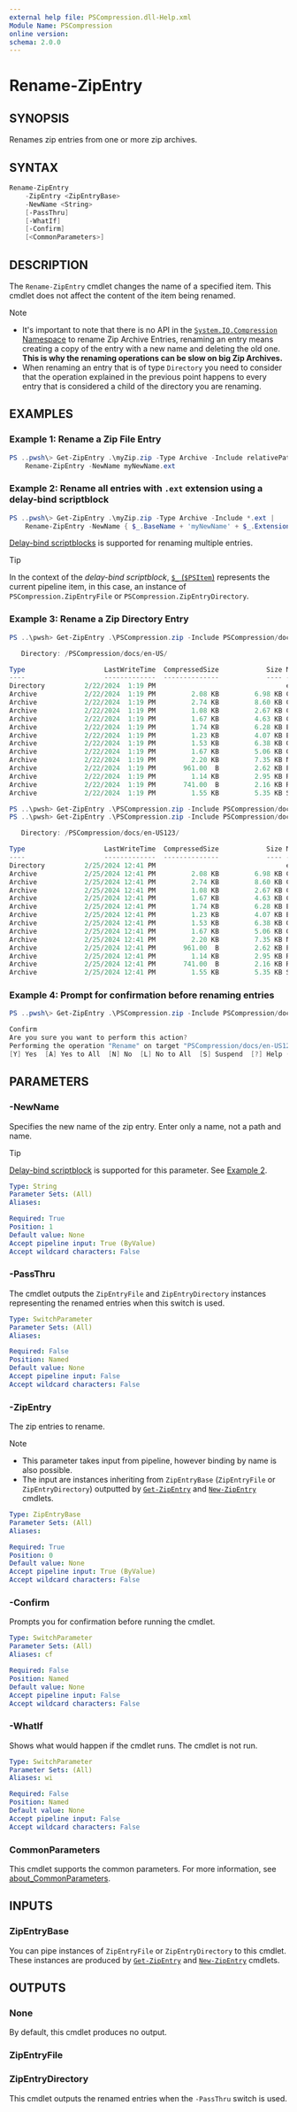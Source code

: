 ```yaml
---
external help file: PSCompression.dll-Help.xml
Module Name: PSCompression
online version:
schema: 2.0.0
---
```


# Rename-ZipEntry

## SYNOPSIS

Renames zip entries from one or more zip archives.

## SYNTAX

```powershell
Rename-ZipEntry
    -ZipEntry <ZipEntryBase>
    -NewName <String>
    [-PassThru]
    [-WhatIf]
    [-Confirm]
    [<CommonParameters>]
```

## DESCRIPTION

The `Rename-ZipEntry` cmdlet changes the name of a specified item.
This cmdlet does not affect the content of the item being renamed.

> [!NOTE]
>
> - It's important to note that there is no API in the
[`System.IO.Compression` Namespace](https://learn.microsoft.com/en-us/dotnet/api/system.io.compression) to rename Zip
Archive Entries, renaming an entry means creating a copy of the entry with a new name and deleting the old one.
__This is why the renaming operations can be slow on big Zip Archives.__
> - When renaming an entry that is of type `Directory` you need to consider that the operation explained in the previous
point happens to every entry that is considered a child of the directory you are renaming.

## EXAMPLES

### Example 1: Rename a Zip File Entry

```powershell
PS ..pwsh\> Get-ZipEntry .\myZip.zip -Type Archive -Include relativePath/to/myEntryToRename.ext |
    Rename-ZipEntry -NewName myNewName.ext
```

### Example 2: Rename all entries with `.ext` extension using a delay-bind scriptblock

```powershell
PS ..pwsh\> Get-ZipEntry .\myZip.zip -Type Archive -Include *.ext |
    Rename-ZipEntry -NewName { $_.BaseName + 'myNewName' + $_.Extension }
```

[Delay-bind scriptblocks](https://learn.microsoft.com/en-us/powershell/module/microsoft.powershell.core/about/about_script_blocks?view=powershell-7.4#using-delay-bind-script-blocks-with-parameters) is supported for renaming multiple entries.

> [!TIP]
> In the context of the _delay-bind scriptblock_, [`$_` (`$PSItem`)](https://learn.microsoft.com/en-us/powershell/module/microsoft.powershell.core/about/about_psitem?view=powershell-7.4) represents the current pipeline item, in this case, an instance of `PSCompression.ZipEntryFile` or `PSCompression.ZipEntryDirectory`.

### Example 3: Rename a Zip Directory Entry

```powershell
PS ..\pwsh> Get-ZipEntry .\PSCompression.zip -Include PSCompression/docs/en-US/*

   Directory: /PSCompression/docs/en-US/

Type                    LastWriteTime  CompressedSize            Size Name
----                    -------------  --------------            ---- ----
Directory          2/22/2024  1:19 PM                                 en-US
Archive            2/22/2024  1:19 PM         2.08 KB         6.98 KB Compress-GzipArchive.md
Archive            2/22/2024  1:19 PM         2.74 KB         8.60 KB Compress-ZipArchive.md
Archive            2/22/2024  1:19 PM         1.08 KB         2.67 KB ConvertFrom-GzipString.md
Archive            2/22/2024  1:19 PM         1.67 KB         4.63 KB ConvertTo-GzipString.md
Archive            2/22/2024  1:19 PM         1.74 KB         6.28 KB Expand-GzipArchive.md
Archive            2/22/2024  1:19 PM         1.23 KB         4.07 KB Expand-ZipEntry.md
Archive            2/22/2024  1:19 PM         1.53 KB         6.38 KB Get-ZipEntry.md
Archive            2/22/2024  1:19 PM         1.67 KB         5.06 KB Get-ZipEntryContent.md
Archive            2/22/2024  1:19 PM         2.20 KB         7.35 KB New-ZipEntry.md
Archive            2/22/2024  1:19 PM       961.00  B         2.62 KB PSCompression.md
Archive            2/22/2024  1:19 PM         1.14 KB         2.95 KB Remove-ZipEntry.md
Archive            2/22/2024  1:19 PM       741.00  B         2.16 KB Rename-ZipEntry.md
Archive            2/22/2024  1:19 PM         1.55 KB         5.35 KB Set-ZipEntryContent.md

PS ..\pwsh> Get-ZipEntry .\PSCompression.zip -Include PSCompression/docs/en-US/ | Rename-ZipEntry -NewName 'en-US123'
PS ..\pwsh> Get-ZipEntry .\PSCompression.zip -Include PSCompression/docs/en-US123/*

   Directory: /PSCompression/docs/en-US123/

Type                    LastWriteTime  CompressedSize            Size Name
----                    -------------  --------------            ---- ----
Directory          2/25/2024 12:41 PM                                 en-US123
Archive            2/25/2024 12:41 PM         2.08 KB         6.98 KB Compress-GzipArchive.md
Archive            2/25/2024 12:41 PM         2.74 KB         8.60 KB Compress-ZipArchive.md
Archive            2/25/2024 12:41 PM         1.08 KB         2.67 KB ConvertFrom-GzipString.md
Archive            2/25/2024 12:41 PM         1.67 KB         4.63 KB ConvertTo-GzipString.md
Archive            2/25/2024 12:41 PM         1.74 KB         6.28 KB Expand-GzipArchive.md
Archive            2/25/2024 12:41 PM         1.23 KB         4.07 KB Expand-ZipEntry.md
Archive            2/25/2024 12:41 PM         1.53 KB         6.38 KB Get-ZipEntry.md
Archive            2/25/2024 12:41 PM         1.67 KB         5.06 KB Get-ZipEntryContent.md
Archive            2/25/2024 12:41 PM         2.20 KB         7.35 KB New-ZipEntry.md
Archive            2/25/2024 12:41 PM       961.00  B         2.62 KB PSCompression.md
Archive            2/25/2024 12:41 PM         1.14 KB         2.95 KB Remove-ZipEntry.md
Archive            2/25/2024 12:41 PM       741.00  B         2.16 KB Rename-ZipEntry.md
Archive            2/25/2024 12:41 PM         1.55 KB         5.35 KB Set-ZipEntryContent.md
```

### Example 4: Prompt for confirmation before renaming entries

```powershell
PS ..pwsh\> Get-ZipEntry .\PSCompression.zip -Include PSCompression/docs/en-US123/ | Rename-ZipEntry -NewName 'Test' -Confirm

Confirm
Are you sure you want to perform this action?
Performing the operation "Rename" on target "PSCompression/docs/en-US123/".
[Y] Yes  [A] Yes to All  [N] No  [L] No to All  [S] Suspend  [?] Help (default is "Y"):
```

## PARAMETERS

### -NewName

Specifies the new name of the zip entry. Enter only a name, not a path and name.

> [!TIP]
> [Delay-bind scriptblock](https://learn.microsoft.com/en-us/powershell/module/microsoft.powershell.core/about/about_script_blocks?view=powershell-7.4#using-delay-bind-script-blocks-with-parameters) is supported for this parameter. See [Example 2](#example-2-rename-all-entries-with-ext-extension-using-a-delay-bind-scriptblock).

```yaml
Type: String
Parameter Sets: (All)
Aliases:

Required: True
Position: 1
Default value: None
Accept pipeline input: True (ByValue)
Accept wildcard characters: False
```

### -PassThru

The cmdlet outputs the `ZipEntryFile` and `ZipEntryDirectory` instances representing the renamed entries when this switch is used.

```yaml
Type: SwitchParameter
Parameter Sets: (All)
Aliases:

Required: False
Position: Named
Default value: None
Accept pipeline input: False
Accept wildcard characters: False
```

### -ZipEntry

The zip entries to rename.

> [!NOTE]
>
> - This parameter takes input from pipeline, however binding by name is also possible.
> - The input are instances inheriting from `ZipEntryBase` (`ZipEntryFile` or `ZipEntryDirectory`) outputted by [`Get-ZipEntry`](Get-ZipEntry.md) and [`New-ZipEntry`](New-ZipEntry.md) cmdlets.

```yaml
Type: ZipEntryBase
Parameter Sets: (All)
Aliases:

Required: True
Position: 0
Default value: None
Accept pipeline input: True (ByValue)
Accept wildcard characters: False
```

### -Confirm

Prompts you for confirmation before running the cmdlet.

```yaml
Type: SwitchParameter
Parameter Sets: (All)
Aliases: cf

Required: False
Position: Named
Default value: None
Accept pipeline input: False
Accept wildcard characters: False
```

### -WhatIf

Shows what would happen if the cmdlet runs.
The cmdlet is not run.

```yaml
Type: SwitchParameter
Parameter Sets: (All)
Aliases: wi

Required: False
Position: Named
Default value: None
Accept pipeline input: False
Accept wildcard characters: False
```

### CommonParameters

This cmdlet supports the common parameters. For more information, see [about_CommonParameters](http://go.microsoft.com/fwlink/?LinkID=113216).

## INPUTS

### ZipEntryBase

You can pipe instances of `ZipEntryFile` or `ZipEntryDirectory` to this cmdlet. These instances are produced by [`Get-ZipEntry`](Get-ZipEntry.md) and [`New-ZipEntry`](New-ZipEntry.md) cmdlets.

## OUTPUTS

### None

By default, this cmdlet produces no output.

### ZipEntryFile

### ZipEntryDirectory

This cmdlet outputs the renamed entries when the `-PassThru` switch is used.
